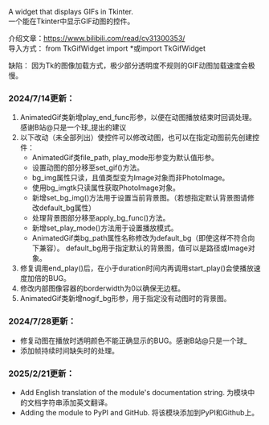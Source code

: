 A widget that displays GIFs in Tkinter.  
一个能在Tkinter中显示GIF动图的控件。

介绍文章：https://www.bilibili.com/read/cv31300353/  
导入方式： from TkGifWidget import *或import TkGifWidget

缺陷： 因为Tk的图像加载方式，极少部分透明度不规则的GIF动图加载速度会极慢。

### 2024/7/14更新：

1. AnimatedGif类新增play_end_func形参，以便在动图播放结束时回调处理。感谢B站@只是一个球_提出的建议
2. 以下改动（未全部列出）使控件可以修改动图，也可以在指定动图前先创建控件：
    * AnimatedGif类file_path, play_mode形参变为默认值形参。
    * 设置动图的部分移至set_gif()方法。
    * bg_img属性只读，且值类型变为Image对象而非PhotoImage。
    * 使用bg_imgtk只读属性获取PhotoImage对象。
    * 新增set_bg_img()方法用于设置当前背景图。（若想指定默认背景图请修改default_bg属性）
    * 处理背景图部分移至apply_bg_func()方法。
    * 新增set_play_mode()方法用于设置播放模式。
    * AnimatedGif类bg_path属性名称修改为default_bg（即使这样不符合向下兼容）。 default_bg用于指定默认的背景图，值可以是路径或Image对象。
3. 修复调用end_play()后，在小于duration时间内再调用start_play()会使播放速度加倍的BUG。
4. 修改内部图像容器的borderwidth为0以确保无边框。
5. AnimatedGif类新增nogif_bg形参，用于指定没有动图时的背景图。

### 2024/7/28更新：

* 修复动图在播放时透明颜色不能正确显示的BUG。感谢B站@只是一个球_
* 添加帧持续时间缺失时的处理。

### 2025/2/21更新：

* Add English translation of the module's documentation string. 为模块中的文档字符串添加英文翻译。
* Adding the module to PyPI and GitHub. 将该模块添加到PyPI和Github上。